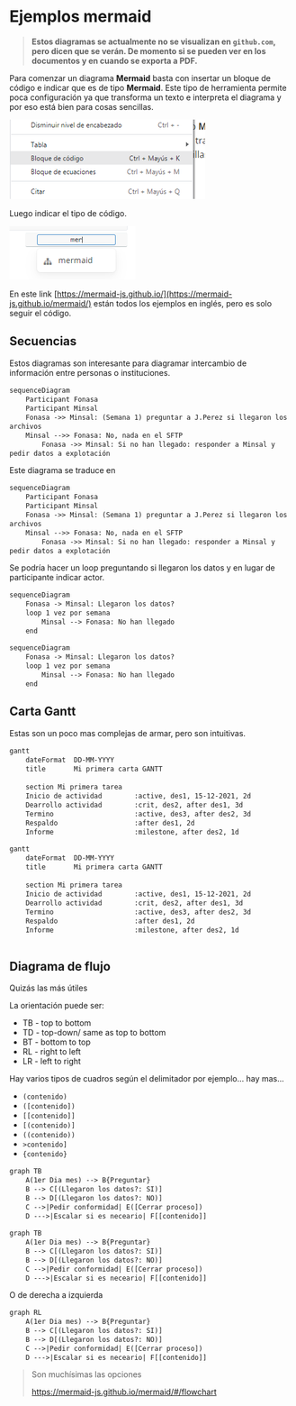 # Ejemplos mermaid

> **Estos diagramas se actualmente no se visualizan en `github.com`, pero dicen que se verán. De momento si se pueden ver en los documentos y en cuando se exporta a PDF.**

Para comenzar un diagrama **Mermaid** basta con insertar un bloque de código e indicar que es de tipo **Mermaid**. Este tipo de herramienta permite poca configuración ya que transforma un texto e interpreta el diagrama y por eso está bien para cosas sencillas.

![image-20211206094319951](img/image-20211206094319951.png)

Luego indicar el tipo de código.

![image-20211206094356794](img/image-20211206094356794.png)

En este link [https://mermaid-js.github.io/](https://mermaid-js.github.io/mermaid/) están todos los ejemplos en inglés, pero es solo seguir el código.

## Secuencias

Estos diagramas son interesante para diagramar  intercambio de información entre personas o instituciones.

```
sequenceDiagram
	Participant Fonasa
	Participant Minsal
	Fonasa ->> Minsal: (Semana 1) preguntar a J.Perez si llegaron los archivos
	Minsal -->> Fonasa: No, nada en el SFTP
        Fonasa ->> Minsal: Si no han llegado: responder a Minsal y pedir datos a explotación
```

Este diagrama se traduce en 

```mermaid
sequenceDiagram
	Participant Fonasa
	Participant Minsal
	Fonasa ->> Minsal: (Semana 1) preguntar a J.Perez si llegaron los archivos
	Minsal -->> Fonasa: No, nada en el SFTP
        Fonasa ->> Minsal: Si no han llegado: responder a Minsal y pedir datos a explotación
```

Se podría hacer un loop preguntando si llegaron los datos y en lugar de participante indicar actor.

```
sequenceDiagram
	Fonasa -> Minsal: Llegaron los datos?
	loop 1 vez por semana
		Minsal --> Fonasa: No han llegado
	end
```

```mermaid
sequenceDiagram
	Fonasa -> Minsal: Llegaron los datos?
	loop 1 vez por semana
		Minsal --> Fonasa: No han llegado
	end
```

## Carta Gantt

Estas son un poco mas complejas de armar, pero son intuitivas.

```
gantt
	dateFormat 	DD-MM-YYYY
	title 		Mi primera carta GANTT
	
	section Mi primera tarea
	Inicio de actividad        :active, des1, 15-12-2021, 2d
	Dearrollo actividad        :crit, des2, after des1, 3d
	Termino                    :active, des3, after des2, 3d
	Respaldo                   :after des1, 2d
	Informe                    :milestone, after des2, 1d
```



```mermaid
gantt
	dateFormat 	DD-MM-YYYY
	title 		Mi primera carta GANTT
	
	section Mi primera tarea
	Inicio de actividad        :active, des1, 15-12-2021, 2d
	Dearrollo actividad        :crit, des2, after des1, 3d
	Termino                    :active, des3, after des2, 3d
	Respaldo                   :after des1, 2d
	Informe                    :milestone, after des2, 1d
	
```

## Diagrama de flujo

Quizás las más útiles

La orientación puede ser:

- TB - top to bottom
- TD - top-down/ same as top to bottom
- BT - bottom to top
- RL - right to left
- LR - left to right

Hay varios tipos de cuadros según el delimitador por ejemplo... hay mas...

- `(contenido)`
- `([contenido])`
- `[[contenido]]`
- `[(contenido)]`
- `((contenido))`
- `>contenido]`
- `{contenido}`

```
graph TB
	A(1er Dia mes) --> B{Preguntar}
	B --> C[(Llegaron los datos?: SI)]
	B --> D[(Llegaron los datos?: NO)]
	C -->|Pedir conformidad| E([Cerrar proceso])
	D --->|Escalar si es neceario| F[[contenido]]
```



```mermaid
graph TB
	A(1er Dia mes) --> B{Preguntar}
	B --> C[(Llegaron los datos?: SI)]
	B --> D[(Llegaron los datos?: NO)]
	C -->|Pedir conformidad| E([Cerrar proceso])
	D --->|Escalar si es neceario| F[[contenido]]
```

O de derecha a izquierda

```mermaid
graph RL
	A(1er Dia mes) --> B{Preguntar}
	B --> C[(Llegaron los datos?: SI)]
	B --> D[(Llegaron los datos?: NO)]
	C -->|Pedir conformidad| E([Cerrar proceso])
	D --->|Escalar si es neceario| F[[contenido]]
```

> Son muchísimas las opciones
>
> https://mermaid-js.github.io/mermaid/#/flowchart





